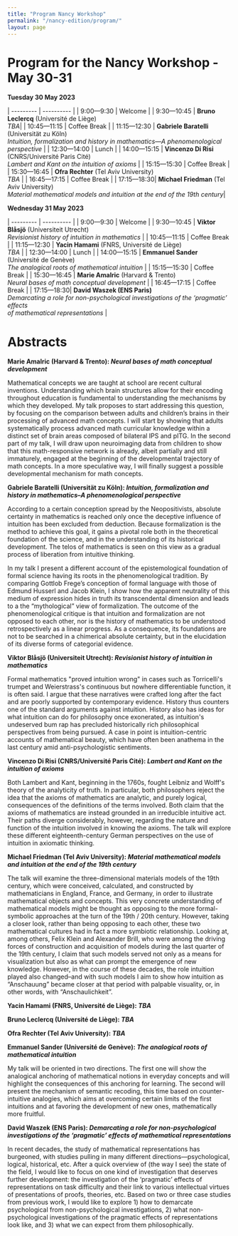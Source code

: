 ```yaml
---
title: "Program Nancy Workshop"
permalink: "/nancy-edition/program/"
layout: page
---
```


# Program for the Nancy Workshop - May 30-31

**Tuesday 30 May 2023**


| --------- | ---------- |
| 9:00—9:30 | Welcome |
| 9:30—10:45 | **Bruno Leclercq** (Université de Liège) <br /> _TBA_|
| 10:45—11:15 | Coffee Break |
| 11:15—12:30 | **Gabriele Baratelli** (Universität zu Köln) <br /> _Intuition, formalization and history in mathematics—A phenomenological perspective_ |
| 12:30—14:00 | Lunch |
| 14:00—15:15 | **Vincenzo Di Risi** (CNRS/Université Paris Cité) <br /> _Lambert and Kant on the intuition of axioms_ |
| 15:15—15:30 | Coffee Break |
| 15:30—16:45 | **Ofra Rechter** (Tel Aviv University) <br /> _TBA_ |
| 16:45—17:15 | Coffee Break |
| 17:15—18:30| **Michael Friedman** (Tel Aviv University) <br /> _Material mathematical models and intuition at the end of the 19th century_| 



**Wednesday 31 May 2023**


| --------- | ---------- |
| 9:00—9:30 | Welcome |
| 9:30—10:45 | **Viktor Blåsjö** (Universiteit Utrecht) <br /> _Revisionist history of intuition in mathematics_ |
| 10:45—11:15 | Coffee Break |
| 11:15—12:30 | **Yacin Hamami** (FNRS, Université de Liège) <br /> _TBA_ |
| 12:30—14:00 | Lunch |
| 14:00—15:15 | **Emmanuel Sander** (Université de Genève) <br /> _The analogical roots of mathematical intuition_ |
| 15:15—15:30 | Coffee Break |
| 15:30—16:45 | **Marie Amalric** (Harvard & Trento) <br /> _Neural bases of math conceptual development_ |
| 16:45—17:15 | Coffee Break |
| 17:15—18:30| **David Waszek (ENS Paris)** <br /> _Demarcating a role for non-psychological investigations of the ‘pragmatic’ effects <br /> of mathematical representations_ | 



# Abstracts

**Marie Amalric (Harvard & Trento): _Neural bases of math conceptual development_**

Mathematical concepts we are taught at school are recent cultural inventions. Understanding which brain structures allow for their encoding throughout education is fundamental to understanding the mechanisms by which they developed. My talk proposes to start addressing this question, by focusing on the comparison between adults and children’s brains in their processing of advanced math concepts. I will start by showing that adults systematically process advanced math curricular knowledge within a distinct set of brain areas composed of bilateral IPS and pITG. In the second part of my talk, I will draw upon neuroimaging data from children to show that this math-responsive network is already, albeit partially and still immaturely, engaged at the beginning of the developmental trajectory of math concepts. In a more speculative way, I will finally suggest a possible developmental mechanism for math concepts.

**Gabriele Baratelli (Universität zu Köln): _Intuition, formalization and history in mathematics–A phenomenological
perspective_**

According to a certain conception spread by the Neopositivists, absolute
certainty in mathematics is reached only once the deceptive influence of
intuition has been excluded from deduction. Because formalization is the
method to achieve this goal, it gains a pivotal role both in the theoretical
foundation of the science, and in the understanding of its historical
development. The telos of mathematics is seen on this view as a gradual
process of liberation from intuitive thinking.

In my talk I present a different account of the epistemological foundation of
formal science having its roots in the phenomenological tradition. By comparing
Gottlob Frege’s conception of formal language with those of Edmund Husserl
and Jacob Klein, I show how the apparent neutrality of this medium of
expression hides in truth its transcendental dimension and leads to a the
“mythological” view of formalization. The outcome of the phenomenological
critique is that intuition and formalization are not opposed to each other, nor is
the history of mathematics to be understood retrospectively as a linear
progress. As a consequence, its foundations are not to be searched in a
chimerical absolute certainty, but in the elucidation of its diverse forms of
categorial evidence.

**Viktor Blåsjö (Universiteit Utrecht): _Revisionist history of intuition in mathematics_**

Formal mathematics "proved intuition wrong" in cases such as Torricelli's trumpet and Weierstrass's continuous but nowhere differentiable function, it is often said. I argue that these narratives were crafted long after the fact and are poorly supported by contemporary evidence. History thus counters one of the standard arguments against intuition. History also has ideas for what intuition can do for philosophy once exonerated, as intuition's undeserved bum rap has precluded historically rich philosophical perspectives from being pursued. A case in point is intuition-centric accounts of mathematical beauty, which have often been anathema in the last century amid anti-psychologistic sentiments.

**Vincenzo Di Risi (CNRS/Université Paris Cité): _Lambert and Kant on the intuition of axioms_**

Both Lambert and Kant, beginning in the 1760s, fought Leibniz and Wolff's theory of the analyticity of truth. In particular, both philosophers reject the idea that the axioms of mathematics are analytic, and purely logical, consequences of the definitions of the terms involved. Both claim that the axioms of mathematics are instead grounded in an irreducible intuitive act. Their paths diverge considerably, however, regarding the nature and function of the intuition involved in knowing the axioms. The talk will explore these different eighteenth-century German perspectives on the use of intuition in axiomatic thinking.

**Michael Friedman (Tel Aviv University): _Material mathematical models and intuition at the end of the 19th century_**

The talk will examine the three-dimensional materials models of the 19th century, which were conceived, calculated, and constructed by mathematicians in England, France, and Germany, in order to illustrate mathematical objects and concepts. This very concrete understanding of mathematical models might be thought as opposing to the more formal-symbolic approaches at the turn of the 19th / 20th century. However, taking a closer look, rather than being opposing to each other, these two mathematical cultures had in fact a more symbiotic relationship. Looking at, among others, Felix Klein and Alexander Brill, who were among the driving forces of construction and acquisition of models during the last quarter of the 19th century, I claim that such models served not only as a means for visualization but also as what can prompt the emergence of new knowledge. However, in the course of these decades, the role intuition played also changed–and with such models I aim to show how intuition as “Anschauung” became closer at that period with palpable visuality, or, in other words, with “Anschaulichkeit”.

**Yacin Hamami (FNRS, Université de Liège): _TBA_**

**Bruno Leclercq (Université de Liège): _TBA_**

**Ofra Rechter (Tel Aviv University): _TBA_**

**Emmanuel Sander (Université de Genève): _The analogical roots of mathematical intuition_**

My talk will be oriented in two directions. The first one will show the analogical anchoring of mathematical notions in everyday concepts and will highlight the consequences of this anchoring for learning. The second will present the mechanism of semantic recoding, this time based on counter-intuitive analogies, which aims at overcoming certain limits of the first intuitions and at favoring the development of new ones, mathematically more fruitful.

**David Waszek (ENS Paris): _Demarcating a role for non-psychological investigations of the ‘pragmatic’ effects of mathematical representations_**

In recent decades, the study of mathematical representations has burgeoned, with studies pulling in many different directions—psychological, logical, historical, etc. After a quick overview of (the way I see) the state of the field, I would like to focus on one kind of investigation that deserves further development: the investigation of the ‘pragmatic’ effects of representations on task difficulty and their link to various intellectual virtues of presentations of proofs, theories, etc. Based on two or three case studies from previous work, I would like to explore 1) how to demarcate psychological from non-psychological investigations, 2) what non-psychological investigations of the pragmatic effects of representations look like, and 3) what we can expect from them philosophically.

